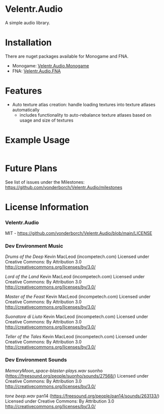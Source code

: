 # Velentr.Audio
A simple audio library.

# Installation
There are nuget packages available for Monogame and FNA.
- Monogame: [Velentr.Audio.Monogame](https://www.nuget.org/packages/Velentr.Audio.Monogame/)
- FNA: [Velentr.Audio.FNA](https://www.nuget.org/packages/Velentr.Audio.FNA/)

# Features
- Auto texture atlas creation: handle loading textures into texture atlases automatically
  - includes functionality to auto-rebalance texture atlases based on usage and size of textures

# Example Usage
```

```


# Future Plans
See list of issues under the Milestones: https://github.com/vonderborch/Velentr.Audio/milestones

# License Information
### Velentr.Audio
MIT - https://github.com/vonderborch/Velentr.Audio/blob/main/LICENSE

### Dev Environment Music
_Drums of the Deep_ Kevin MacLeod (incompetech.com)
Licensed under Creative Commons: By Attribution 3.0
http://creativecommons.org/licenses/by/3.0/

_Lord of the Land_ Kevin MacLeod (incompetech.com)
Licensed under Creative Commons: By Attribution 3.0
http://creativecommons.org/licenses/by/3.0/

_Master of the Feast_ Kevin MacLeod (incompetech.com)
Licensed under Creative Commons: By Attribution 3.0
http://creativecommons.org/licenses/by/3.0/

_Suonatore di Liuto_ Kevin MacLeod (incompetech.com)
Licensed under Creative Commons: By Attribution 3.0
http://creativecommons.org/licenses/by/3.0/

_Teller of the Tales_ Kevin MacLeod (incompetech.com)
Licensed under Creative Commons: By Attribution 3.0
http://creativecommons.org/licenses/by/3.0/

### Dev Environment Sounds
_MemoryMoon_space-blaster-plays.wav_ suonho (https://freesound.org/people/suonho/sounds/27568/)
Licensed under Creative Commons: By Attribution 3.0
http://creativecommons.org/licenses/by/3.0/

_tone beep.wav_ pan14 (https://freesound.org/people/pan14/sounds/263133/)
Licensed under Creative Commons: By Attribution 3.0
http://creativecommons.org/licenses/by/3.0/
